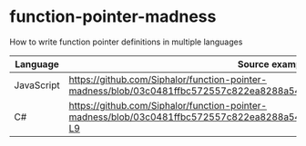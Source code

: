 # function-pointer-madness
How to write function pointer definitions in multiple languages

| Language   | Source example                                                                                                                 |
| ---------- | ------------------------------------------------------------------------------------------------------------------------------ |
| JavaScript | https://github.com/Siphalor/function-pointer-madness/blob/03c0481ffbc572557c822ea8288a5468fc756f02/src/main.js#L4-L6           |
| C#         | https://github.com/Siphalor/function-pointer-madness/blob/03c0481ffbc572557c822ea8288a5468fc756f02/src/csharp/Program.cs#L1-L9 |
